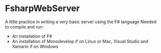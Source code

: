 # FsharpWebServer
A little practice in writing a very basic server using the F# language
Needed to compile and run:
* An installation of F#
* An installation of Monodevelop if on Linux or Mac, Visual Studio and Xamarin if on Windows

